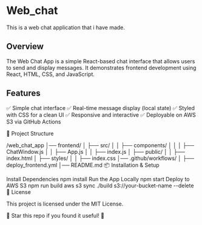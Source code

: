 # Web_chat
This is a web chat application that i have made. 


## Overview

The Web Chat App is a simple React-based chat interface that allows users to send and display messages. It demonstrates frontend development using React, HTML, CSS, and JavaScript.

## Features

✅ Simple chat interface
✅ Real-time message display (local state)
✅ Styled with CSS for a clean UI
✅ Responsive and interactive
✅ Deployable on AWS S3 via GitHub Actions

📁 Project Structure

/web_chat_app
│── frontend/
│   ├── src/
│   │   ├── components/
│   │   │   ├── ChatWindow.js
│   │   ├── App.js
│   │   ├── index.js
│   ├── public/
│   │   ├── index.html
│   ├── styles/
│   │   ├── index.css
│── .github/workflows/
│   ├── deploy_frontend.yml
│── README.md
📦 Installation & Setup



Install Dependencies
npm install
Run the App Locally
npm start
Deploy to AWS S3
npm run build
aws s3 sync ./build s3://your-bucket-name --delete
📜 License

This project is licensed under the MIT License.

🌟 Star this repo if you found it useful! 🚀

